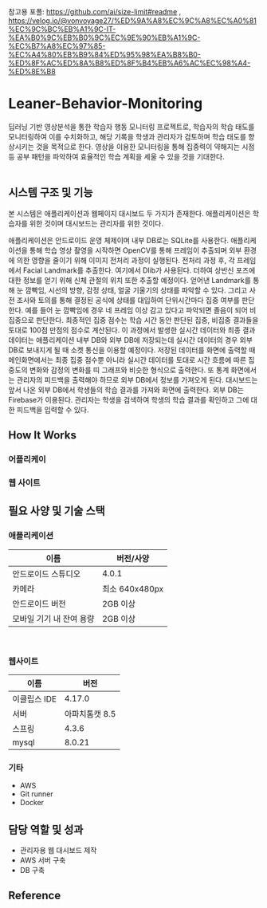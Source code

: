 참고용 포폴: https://github.com/ai/size-limit#readme , https://velog.io/@vonvoyage27/%ED%9A%A8%EC%9C%A8%EC%A0%81%EC%9C%BC%EB%A1%9C-IT-%EA%B0%9C%EB%B0%9C%EC%9E%90%EB%A1%9C-%EC%B7%A8%EC%97%85-%EC%A4%80%EB%B9%84%ED%95%98%EA%B8%B0-%ED%8F%AC%ED%8A%B8%ED%8F%B4%EB%A6%AC%EC%98%A4-%ED%8E%B8
# Leaner-Behavior-Monitoring
딥러닝 기반 영상분석을 통한 학습자 행동 모니터링 프로젝트로, 학습자의 학습 태도를 모니터링하여 이를 수치화하고, 해당 기록을 학생과 관리자가 검토하며 학습 태도를 향상시키는 것을 목적으로 한다. 영상을 이용한 모니터링을 통해 집중력이 약해지는 시점 등 공부 패턴을 파악하여 효율적인 학습 계획을 세울 수 있을 것을 기대한다.<br/><br/>

## 시스템 구조 및 기능

본 시스템은 애플리케이션과 웹페이지 대시보드 두 가지가 존재한다. 애플리케이션은 학습자를 위한 것이며 대시보드는 관리자를 위한 것이다.

 애플리케이션은 안드로이드 운영 체제이며 내부 DB로는 SQLite를 사용한다. 애플리케이션을 통해 학습 영상 촬영을 시작하면 OpenCV를 통해 프레임이 추출되며 외부 환경에 의한 영향을 줄이기 위해 이미지 전처리 과정이 실행된다. 전처리 과정 후, 각 프레임에서 Facial Landmark를 추출한다. 여기에서 Dlib가 사용된다. 더하여 상반신 포즈에 대한 정보를 얻기 위해 신체 관절의 위치 또한 추출할 예정이다. 얻어낸 Landmark를 통해 눈 깜빡임, 시선의 방향, 감정 상태, 얼굴 기울기의 상태를 파악할 수 있다. 그리고 사전 조사와 토의를 통해 결정된 공식에 상태를 대입하여 단위시간마다 집중 여부를 판단한다. 예를 들어 눈 깜빡임에 경우 네 프레임 이상 감고 있다고 파악되면 졸음이 되어 비집중으로 판단한다. 최종적인 집중 점수는 학습 시간 동안 판단된 집중, 비집중 결과들을 토대로 100점 만점의 점수로 계산된다. 이 과정에서 발생한 실시간 데이터와 최종 결과 데이터는 애플리케이션 내부 DB와 외부 DB에 저장되는데 실시간 데이터의 경우 외부 DB로 보내지게 될 때 소켓 통신을 이용할 예정이다. 저장된 데이터를 화면에 출력할 때 메인화면에서는 최종 집중 점수뿐 아니라 실시간 데이터를 토대로 시간 흐름에 따른 집중도의 변화와 감정의 변화를 띠 그래프와 비슷한 형식으로 출력한다. 또 통계 화면에서는 관리자의 피드백을 출력해야 하므로 외부 DB에서 정보를 가져오게 된다.
 대시보드는 앞서 나온 외부 DB에서 학생들의 학습 결과를 가져와 화면에 출력한다. 외부 DB는 Firebase가 이용된다. 관리자는 학생을 검색하여 학생의 학습 결과를 확인하고 그에 대한 피드백을 입력할 수 있다. 

## How It Works
### 어플리케이

### 웹 사이트

## 필요 사양 및 기술 스택
### 애플리케이션 
| 이름 | 버전/사양 |
|---|---|
|안드로이드 스튜디오|4.0.1|
|카메라|최소 640x480px|
|안드로이드 버전|2GB 이상|
|모바일 기기 내 잔여 용량|2GB 이상| 
<br/> 

### 웹사이트
| 이름 | 버전 |
|---|---|
|이클립스 IDE|4.17.0|
|서버|아파치톰캣 8.5|
|스프링|4.3.6|
|mysql|8.0.21|

### 기타
- AWS
- Git runner
- Docker

## 담당 역할 및 성과
- 관리자용 웹 대시보드 제작
- AWS 서버 구축
- DB 구축

## Reference
